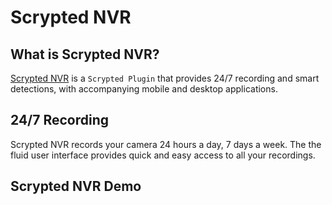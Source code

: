 <script setup lang="ts"> 
import {ref} from 'vue';

const isWindows = navigator.userAgent.includes('Windows');

const detectedTouch = ('ontouchstart' in window) ||
    (navigator.maxTouchPoints > 0) ||
    ((navigator as any).msMaxTouchPoints > 0);

const isTouchDevice = ref((detectedTouch && !isWindows));
</script>

# Scrypted NVR

## What is Scrypted NVR?

[Scrypted NVR](https://demo.scrypted.app/#/demo) is a `Scrypted Plugin` that provides 24/7 recording and smart detections, with accompanying mobile and desktop applications.

## 24/7 Recording

Scrypted NVR records your camera 24 hours a day, 7 days a week. The the fluid user interface provides quick and easy access to all your recordings.


## Scrypted NVR Demo

<template v-if="!isTouchDevice">
This is a live interactive demo of the mobile app:
<br/>
<div style="display: flex; flex-direction: column; align-items: center;">
<iframe style="border-style: none;" class="ma-1" width="360" height="750" src="https://demo.scrypted.app/?display=phone"></iframe>
</div>
<br/>
A desktop preview is available on the <a href='https://demo.scrypted.app/#/demo'>Demo Site</a>.
</template>
<template v-else>
An interactive preview is available on the <a href='https://demo.scrypted.app/#/demo'>Demo Site</a>.
</template>
